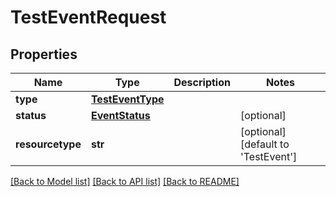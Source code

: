 # TestEventRequest


## Properties
Name | Type | Description | Notes
------------ | ------------- | ------------- | -------------
**type** | [**TestEventType**](TestEventType.md) |  | 
**status** | [**EventStatus**](EventStatus.md) |  | [optional] 
**resourcetype** | **str** |  | [optional] [default to 'TestEvent']

[[Back to Model list]](../README.md#documentation-for-models) [[Back to API list]](../README.md#documentation-for-api-endpoints) [[Back to README]](../README.md)


